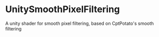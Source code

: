 # UnitySmoothPixelFiltering
 A unity shader for smooth pixel filtering, based on CptPotato's smooth filtering

